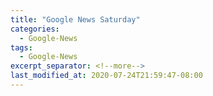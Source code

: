 ```yaml
---
title: "Google News Saturday"
categories:
  - Google-News
tags:
  - Google-News
excerpt_separator: <!--more-->
last_modified_at: 2020-07-24T21:59:47-08:00
---
```

